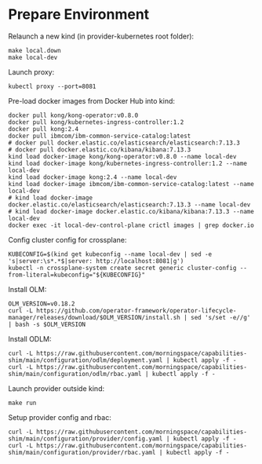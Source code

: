 # Prepare Environment

Relaunch a new kind (in provider-kubernetes root folder):
```shell
make local.down
make local-dev
```

Launch proxy:
```shell
kubectl proxy --port=8081
```

Pre-load docker images from Docker Hub into kind:
```shell
docker pull kong/kong-operator:v0.8.0
docker pull kong/kubernetes-ingress-controller:1.2
docker pull kong:2.4
docker pull ibmcom/ibm-common-service-catalog:latest
# docker pull docker.elastic.co/elasticsearch/elasticsearch:7.13.3
# docker pull docker.elastic.co/kibana/kibana:7.13.3
kind load docker-image kong/kong-operator:v0.8.0 --name local-dev
kind load docker-image kong/kubernetes-ingress-controller:1.2 --name local-dev
kind load docker-image kong:2.4 --name local-dev
kind load docker-image ibmcom/ibm-common-service-catalog:latest --name local-dev
# kind load docker-image docker.elastic.co/elasticsearch/elasticsearch:7.13.3 --name local-dev
# kind load docker-image docker.elastic.co/kibana/kibana:7.13.3 --name local-dev
docker exec -it local-dev-control-plane crictl images | grep docker.io
```

Config cluster config for crossplane:
```shell
KUBECONFIG=$(kind get kubeconfig --name local-dev | sed -e 's|server:\s*.*$|server: http://localhost:8081|g')
kubectl -n crossplane-system create secret generic cluster-config --from-literal=kubeconfig="${KUBECONFIG}" 
```

Install OLM:
```shell
OLM_VERSION=v0.18.2
curl -L https://github.com/operator-framework/operator-lifecycle-manager/releases/download/$OLM_VERSION/install.sh | sed 's/set -e//g' | bash -s $OLM_VERSION
```

Install ODLM:
```shell
curl -L https://raw.githubusercontent.com/morningspace/capabilities-shim/main/configuration/odlm/deployment.yaml | kubectl apply -f -
curl -L https://raw.githubusercontent.com/morningspace/capabilities-shim/main/configuration/odlm/rbac.yaml | kubectl apply -f -
```

Launch provider outside kind:
```shell
make run
```

Setup provider config and rbac:
```shell
curl -L https://raw.githubusercontent.com/morningspace/capabilities-shim/main/configuration/provider/config.yaml | kubectl apply -f -
curl -L https://raw.githubusercontent.com/morningspace/capabilities-shim/main/configuration/provider/rbac.yaml | kubectl apply -f -
```
